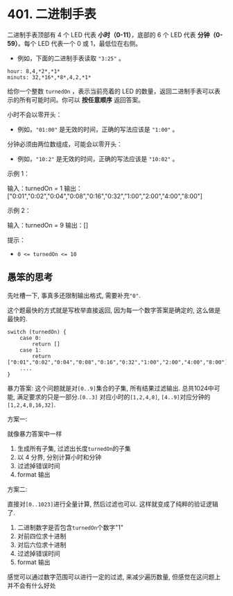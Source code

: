 # 401. 二进制手表


二进制手表顶部有 4 个 LED 代表 **小时（0-11）**，底部的 6 个 LED 代表 **分钟（0-59）**。每个 LED 代表一个 0 或 1，最低位在右侧。

* 例如，下面的二进制手表读取 `"3:25"` 。


```
hour: 8,4,*2*,*1*
minuts: 32,*16*,*8*,4,2,*1*
```

给你一个整数 `turnedOn` ，表示当前亮着的 LED 的数量，返回二进制手表可以表示的所有可能时间。你可以 **按任意顺序** 返回答案。

小时不会以零开头：

* 例如，`"01:00"` 是无效的时间，正确的写法应该是 `"1:00"` 。

分钟必须由两位数组成，可能会以零开头：

* 例如，`"10:2"` 是无效的时间，正确的写法应该是 `"10:02"` 。

示例 1：

输入：turnedOn = 1
输出：\["0:01","0:02","0:04","0:08","0:16","0:32","1:00","2:00","4:00","8:00"\]

示例 2：

输入：turnedOn = 9
输出：\[\]

提示：

* `0 <= turnedOn <= 10`

## 愚笨的思考

先吐槽一下, 事真多还限制输出格式, 需要补充`"0"`.

这个题最快的方式就是写枚举直接返回, 因为每一个数字答案是确定的, 这么做是最快的.
```
switch (turnedOn) {
    case 0:
        return []
    case 1:
        return ["0:01","0:02","0:04","0:08","0:16","0:32","1:00","2:00","4:00","8:00"]
    ....
}
```

暴力答案: 这个问题就是对`[0..9]`集合的子集, 所有结果过滤输出. 总共1024中可能, 满足要求的只是一部分.`[0..3]` 对应小时的`[1,2,4,8]`, `[4..9]`对应分钟的`[1,2,4,8,16,32]`.

方案一:

就像暴力答案中一样
1. 生成所有子集, 过滤出长度`turnedOn`的子集
2. 以 4 分界, 分别计算小时和分钟
3. 过滤掉错误时间
4. format 输出

方案二:

直接对`[0..1023]`进行全量计算, 然后过滤也可以. 这样就变成了纯粹的验证逻辑了.

1. 二进制数字是否包含`turnedOn`个数字"1"
2. 对前四位求十进制
3. 对后六位求十进制
4. 过滤掉错误时间
5. format 输出

感觉可以通过数字范围可以进行一定的过滤, 来减少遍历数量, 但感觉在这问题上并不会有什么好处
